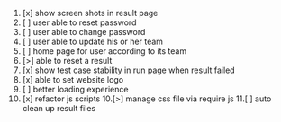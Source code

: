 1. [x] show screen shots in result page
2. [ ] user able to reset password
3. [ ] user able to change password
3. [ ] user able to update his or her team
4. [ ] home page for user according to its team
5. [>] able to reset a result
6. [x] show test case stability in run page when result failed
7. [x] able to set website logo
8. [ ] better loading experience
9. [x] refactor js scripts
10.[>] manage css file via require js
11.[ ] auto clean up result files
